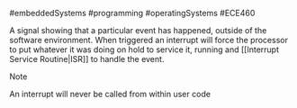 #embeddedSystems #programming #operatingSystems #ECE460 

A signal showing that a particular event has happened, outside of the software environment. When triggered an interrupt will force the processor to put whatever it was doing on hold to service it, running and [[Interrupt Service Routine|ISR]] to handle the event.

> [!note]
> An interrupt will never be called from within user code